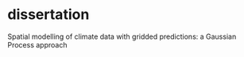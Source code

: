 # dissertation
Spatial modelling of climate data with gridded predictions: a Gaussian Process approach
